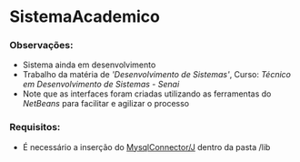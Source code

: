 # SistemaAcademico

### Observações:
* Sistema ainda em desenvolvimento
* Trabalho da matéria de _'Desenvolvimento de Sistemas'_, Curso: _Técnico em Desenvolvimento de Sistemas - Senai_
* Note que as interfaces foram criadas utilizando as ferramentas do _NetBeans_ para facilitar e agilizar o processo

### Requisitos:
* É necessário a inserção do [MysqlConnector/J](https://dev.mysql.com/downloads/connector/j/) dentro da pasta /lib
